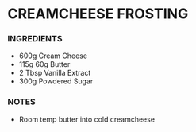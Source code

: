 # CREAMCHEESE FROSTING

### INGREDIENTS

- 600g Cream Cheese
- 115g 60g Butter
- 2 Tbsp Vanilla Extract
- 300g Powdered Sugar

### NOTES
- Room temp butter into cold creamcheese
